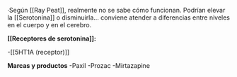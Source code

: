 ·Según [[Ray Peat]], realmente no se sabe cómo funcionan. Podrían elevar la [[Serotonina]] o disminuirla... conviene atender a diferencias entre niveles en el cuerpo y en el cerebro.

**[[Receptores de serotonina]]:**

-[[5HT1A (receptor)]]


**Marcas y productos**
-Paxil
-Prozac
-Mirtazapine